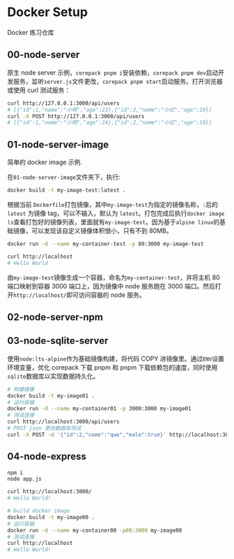 # Docker Setup

Docker 练习仓库

## 00-node-server

原生 node server 示例，`corepack pnpm i`安装依赖，`corepack pnpm dev`启动开发服务，监听`server.js`文件更改，`corepack pnpm start`启动服务。打开浏览器或使用 curl 测试服务：

```bash
curl http://127.0.0.1:3000/api/users
# [{"id":1,"name":"小明","age":23},{"id":2,"name":"小红","age":19}]
curl -X POST http://127.0.0.1:3000/api/users
# [{"id":1,"name":"小明","age":24},{"id":2,"name":"小红","age":19}]
```

## 01-node-server-image

简单的 docker image 示例.

在`01-node-server-image`文件夹下，执行:

```bash
docker build -t my-image-test:latest .
```

根据当前 `Dockerfile`打包镜像，其中`my-image-test`为指定的镜像名称，`:`后的 `latest` 为镜像 tag，可以不输入，默认为 `latest`。打包完成后执行`docker image ls`查看打包好的镜像列表，里面就有`my-image-test`。因为基于`alpine linux`的基础镜像，可以发现该自定义镜像体积很小，只有不到 80MB。

```bash
docker run -d --name my-container-test -p 80:3000 my-image-test

curl http://localhost
# Hello World
```

由`my-image-test`镜像生成一个容器，命名为`my-container-test`，并将主机 80 端口映射到容器 3000 端口上，因为镜像中 node 服务跑在 3000 端口。然后打开`http://localhost/`即可访问容器的 node 服务。

## 02-node-server-npm

## 03-node-sqlite-server

使用`node:lts-alpine`作为基础镜像构建，将代码 COPY 进镜像里。通过`ENV`设置环境变量，优化 corepack 下载 pnpm 和 pnpm 下载依赖包的速度，同时使用`sqlite`数据库以实现数据持久化。

```bash
# 构建镜像
docker build -t my-image01 .
# 运行容器
docker run -d --name my-container01 -p 3000:3000 my-image01
# 测试连接
curl http://localhost:3000/api/users
# POST json 更改数据库测试
curl -X POST -d '{"id":2,"name":"qwe","male":true}' http://localhost:3000/api/users
```

## 04-node-express

```bash
npm i
node app.js

curl http://localhost:3000/
# Hello World!

# build docker image
docker build -t my-image00 .
# 运行容器
docker run -d --name my-container00 -p80:3000 my-image00
# 测试连接
curl http://localhost
# Hello World!

```